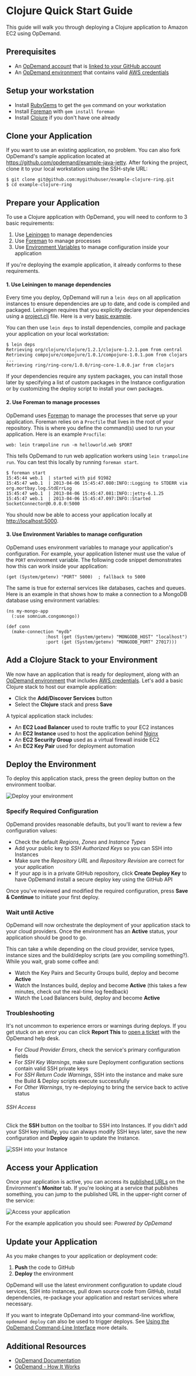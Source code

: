 # Clojure Quick Start Guide

This guide will walk you through deploying a Clojure application to Amazon EC2 using OpDemand.

## Prerequisites

* An [OpDemand account](http://www.opdemand.com/) that is [linked to your GitHub account](http://www.opdemand.com/docs/about-github-integration/)
* An [OpDemand environment](http://www.opdemand.com/how-it-works/) that contains valid [AWS credentials](http://www.opdemand.com/docs/adding-aws-creds/)

## Setup your workstation

* Install [RubyGems](http://rubygems.org/pages/download) to get the `gem` command on your workstation
* Install [Foreman](http://ddollar.github.com/foreman/) with `gem install foreman`
* Install [Clojure](http://clojure.org/downloads) if you don't have one already

## Clone your Application

If you want to use an existing application, no problem.  You can also fork OpDemand's sample application located at <https://github.com/opdemand/example-java-jetty>.  After forking the project, clone it to your local workstation using the SSH-style URL:

	$ git clone git@github.com:mygithubuser/example-clojure-ring.git
    $ cd example-clojure-ring

## Prepare your Application

To use a Clojure application with OpDemand, you will need to conform to 3 basic requirements:

 1. Use [Leiningen](https://github.com/technomancy/leiningen#installation) to manage dependencies
 2. Use [Foreman](http://ddollar.github.com/foreman/) to manage processes
 3. Use [Environment Variables](https://help.ubuntu.com/community/EnvironmentVariables) to manage configuration inside your application

If you're deploying the example application, it already conforms to these requirements.

#### 1. Use Leiningen to manage dependencies

Every time you deploy, OpDemand will run a `lein deps` on all application instances to ensure dependencies are up to date, and code is compiled and packaged.  Leiningen requires that you explicitly declare your dependencies using a [project.clj](https://github.com/technomancy/leiningen/blob/stable/doc/TUTORIAL.md#projectclj) file.  Here is a very [basic example](https://github.com/opdemand/example-clojure-ring/blob/master/project.clj).
    
You can then use `lein deps` to install dependencies, compile and package your application on your local workstation:

    $ lein deps
    Retrieving org/clojure/clojure/1.2.1/clojure-1.2.1.pom from central
    Retrieving compojure/compojure/1.0.1/compojure-1.0.1.pom from clojars                                                                       
    ...
    Retrieving ring/ring-core/1.0.0/ring-core-1.0.0.jar from clojars

If your dependencies require any system packages, you can install those later by specifying a list of custom packages in the Instance configuration or by customizing the deploy script to install your own packages.

#### 2. Use Foreman to manage processes

OpDemand uses [Foreman](http://ddollar.github.com/foreman/) to manage the processes that serve up your application.  Foreman relies on a `Procfile` that lives in the root of your repository.  This is where you define the command(s) used to run your application.  Here is an example `Procfile`:

    web: lein trampoline run -m helloworld.web $PORT

This tells OpDemand to run web application workers using `lein trampoline run`.  You can test this locally by running `foreman start`.

    $ foreman start
    15:45:44 web.1  | started with pid 91982
    15:45:47 web.1  | 2013-04-06 15:45:47.080:INFO::Logging to STDERR via org.mortbay.log.StdErrLog
    15:45:47 web.1  | 2013-04-06 15:45:47.081:INFO::jetty-6.1.25
    15:45:47 web.1  | 2013-04-06 15:45:47.097:INFO::Started SocketConnector@0.0.0.0:5000

You should now be able to access your application locally at <http://localhost:5000>.

#### 3. Use Environment Variables to manage configuration

OpDemand uses environment variables to manage your application's configuration.  For example, your application listener must use the value of the `PORT` environment variable.  The following code snippet demonstrates how this can work inside your application:

	(get (System/getenv) "PORT" 5000)  ; fallback to 5000

The same is true for external services like databases, caches and queues.  Here is an example in that shows how to make a connection to a MongoDB database using environment variables:

	(ns my-mongo-app
	  (:use somnium.congomongo))

    (def conn
      (make-connection "mydb"
                   :host (get (System/getenv) "MONGODB_HOST" "localhost")
                   :port (get (System/getenv) "MONGODB_PORT" 27017)))

## Add a Clojure Stack to your Environment

We now have an application that is ready for deployment, along with an [OpDemand environment](http://www.opdemand.com/how-it-works/) that includes [AWS credentials](http://www.opdemand.com/docs/adding-aws-creds/).  Let's add a basic Clojure stack to host our example application:

* Click the **Add/Discover Services** button
* Select the **Clojure** stack and press **Save**

A typical application stack includes:

* An **EC2 Load Balancer** used to route traffic to your EC2 instances
* An **EC2 Instance** used to host the application behind [Nginx](http://wiki.nginx.org/Main)
* An **EC2 Security Group** used as a virtual firewall inside EC2
* An **EC2 Key Pair** used for deployment automation

## Deploy the Environment

To deploy this application stack, press the green deploy button on the environment toolbar.

![Deploy your environment](http://www.opdemand.com/wp-content/uploads/2013/03/Screen-Shot-2013-03-27-at-1.04.35-PM.png)

### Specify Required Configuration

OpDemand provides reasonable defaults, but you'll want to review a few configuration values:

* Check the default *Regions*, *Zones* and *Instance Types*
* Add your public key to *SSH Authorized Keys* so you can SSH into Instances
* Make sure the *Repository URL* and *Repository Revision* are correct for your application
* If your app is in a private GitHub repository, click **Create Deploy Key** to have OpDemand install a secure deploy key using the GitHub API

Once you've reviewed and modified the required configuration, press **Save & Continue** to initiate your first deploy.

### Wait until Active

OpDemand will now orchestrate the deployment of your application stack to your cloud providers.  Once the environment has an **Active** status, your application should be good to go.

This can take a while depending on the cloud provider, service types, instance sizes and the build/deploy scripts (are you compiling something?).  While you wait, grab some coffee and:

* Watch the Key Pairs and Security Groups build, deploy and become **Active**
* Watch the Instances build, deploy and become **Active** (this takes a few minutes, check out the real-time log feedback)
* Watch the Load Balancers build, deploy and become **Active**

### Troubleshooting

It's not uncommon to experience errors or warnings during deploys.  If you get stuck on an error you can click **Report This** to [open a ticket](https://desk.opdemand.com/) with the OpDemand help desk.

* For *Cloud Provider Errors*, check the service's primary configuration fields
* For *SSH Key Warnings*, make sure Deployment configuration sections contain valid SSH private keys
* For *SSH Return Code Warnings*, SSH into the instance and make sure the Build & Deploy scripts execute successfully
* For *Other Warnings*, try re-deploying to bring the service back to active status

###### SSH Access

Click the **SSH** button on the toolbar to SSH into Instances.  If you didn't add your SSH key initially, you can always modify SSH keys later, save the new configuration and **Deploy** again to update the Instance.

![SSH into your Instance](http://www.opdemand.com/wp-content/uploads/2013/03/Screen-Shot-2013-03-27-at-1.10.19-PM.png)

## Access your Application

Once your application is active, you can access its [published URLs](http://www.opdemand.com/how-it-works/monitor/) on the Environment's **Monitor** tab.  If you're looking at a service that publishes something, you can jump to the published URL in the upper-right corner of the service:

![Access your application](http://www.opdemand.com/wp-content/uploads/2013/03/Screen-Shot-2013-03-27-at-2.43.09-PM.png)

For the example application you should see: *Powered by OpDemand*

## Update your Application

As you make changes to your application or deployment code:

1. **Push** the code to GitHub
2. **Deploy** the environment

OpDemand will use the latest environment configuration to update cloud services, SSH into instances, pull down source code from GitHub, install dependencies, re-package your application and restart services where necessary.

If you want to integrate OpDemand into your command-line workflow, `opdemand deploy` can also be used to trigger deploys.  See [Using the OpDemand Command-Line Interface](http://www.opdemand.com/docs/) more details.

## Additional Resources

* [OpDemand Documentation](http://www.opdemand.com/docs/)
* [OpDemand - How It Works](https://www.opdemand.com/how-it-works/)
